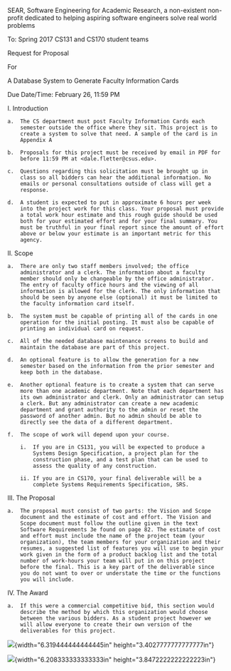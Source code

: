 SEAR, Software Engineering for Academic Research, a non-existent
non-profit dedicated to helping aspiring software engineers solve real
world problems

To: Spring 2017 CS131 and CS170 student teams

Request for Proposal

For

A Database System to Generate Faculty Information Cards

Due Date/Time: February 26, 11:59 PM

I.  Introduction

    a.  The CS department must post Faculty Information Cards each
        semester outside the office where they sit. This project is to
        create a system to solve that need. A sample of the card is in
        Appendix A

    b.  Proposals for this project must be received by email in PDF for
        before 11:59 PM at <dale.fletter@csus.edu>.

    c.  Questions regarding this solicitation must be brought up in
        class so all bidders can hear the additional information. No
        emails or personal consultations outside of class will get a
        response.

    d.  A student is expected to put in approximate 6 hours per week
        into the project work for this class. Your proposal must provide
        a total work hour estimate and this rough guide should be used
        both for your estimated effort and for your final summary. You
        must be truthful in your final report since the amount of effort
        above or below your estimate is an important metric for this
        agency.

II. Scope

    a.  There are only two staff members involved; the office
        administrator and a clerk. The information about a faculty
        member should only be changeable by the office administrator.
        The entry of faculty office hours and the viewing of all
        information is allowed for the clerk. The only information that
        should be seen by anyone else (optional) it must be limited to
        the faculty information card itself.

    b.  The system must be capable of printing all of the cards in one
        operation for the initial posting. It must also be capable of
        printing an individual card on request.

    c.  All of the needed database maintenance screens to build and
        maintain the database are part of this project.

    d.  An optional feature is to allow the generation for a new
        semester based on the information from the prior semester and
        keep both in the database.

    e.  Another optional feature is to create a system that can serve
        more than one academic department. Note that each department has
        its own administrator and clerk. Only an administrator can setup
        a clerk. But any administrator can create a new academic
        department and grant authority to the admin or reset the
        password of another admin. But no admin should be able to
        directly see the data of a different department.

    f.  The scope of work will depend upon your course.

        i.  If you are in CS131, you will be expected to produce a
            Systems Design Specification, a project plan for the
            construction phase, and a test plan that can be used to
            assess the quality of any construction.

        ii. If you are in CS170, your final deliverable will be a
            complete Systems Requirements Specification, SRS.

III. The Proposal

    a.  The proposal must consist of two parts: the Vision and Scope
        document and the estimate of cost and effort. The Vision and
        Scope document must follow the outline given in the text
        Software Requirements 3e found on page 82. The estimate of cost
        and effort must include the name of the project team (your
        organization), the team members for your organization and their
        resumes, a suggested list of features you will use to begin your
        work given in the form of a product backlog list and the total
        number of work-hours your team will put in on this project
        before the final. This is a key part of the deliverable since
        you do not want to over or understate the time or the functions
        you will include.

IV. The Award

    a.  If this were a commercial competitive bid, this section would
        describe the method by which this organization would choose
        between the various bidders. As a student project however we
        will allow everyone to create their own version of the
        deliverables for this project.

![](media/image1.jpeg){width="6.319444444444445in"
height="3.4027777777777777in"}

![](media/image2.jpeg){width="6.208333333333333in"
height="3.8472222222222223in"}
